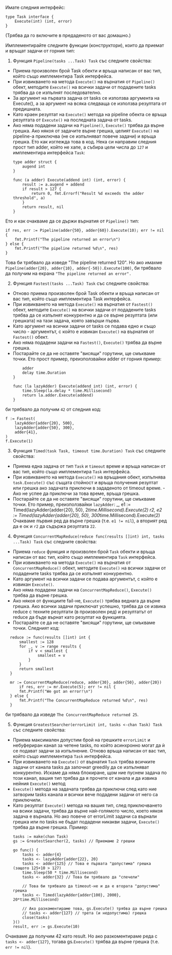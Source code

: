 Имате следния интерфейс:
```
type Task interface {
    Execute(int) (int, error)
}
```
(Трябва да го включите в предаденото от вас домашно.)

Имплементирайте следните функции (конструктори), които да приемат и връщат задачи от горния тип:

1. Функция `Pipeline(tasks ...Task) Task` със следните свойства:
- Приема произволен брой Task обекти и връща написан от вас тип, който също имплементира Task интерфейса.
- При извикването на метода `Execute()` на върнатия от `Pipeline()` обект, методите `Execute()` на всички задачи от подадените tasks трябва да се изпълнят последователно.
- За аргумент на първата задача от tasks се използва аргумента на Execute(), а за аргумент на всяка следваща се използва резултата от предишната.
- Като краен резултат на `Execute()` метода на pipeline обекта се връща резултата от `Execute()` на последната задача от tasks.
- Ако няма подадени задачи на `Pipeline()`, `Execute()` трябва да върне грешка. Ако някоя от задачите върне грешка, целият `Execute()` на pipeline-а приключва (не се изпълняват повече задачи) и връща грешка.
Ето как изглежда това в код. Нека си направим следния прост тип adder, който не хапе, а събира цели числа до `127` и имплементира интерфейса `Task`:
  ```
  type adder struct {
      augend int
  }

  func (a adder) Execute(addend int) (int, error) {
      result := a.augend + addend
      if result > 127 {
          return 0, fmt.Errorf("Result %d exceeds the adder threshold", a)
      }
      return result, nil
  }
  ```
Ето и как очакваме да се държи върнатия от `Pipeline()` тип:

```
if res, err := Pipeline(adder{50}, adder{60}).Execute(10); err != nil {
    fmt.Printf("The pipeline returned an error\n")
} else {
    fmt.Printf("The pipeline returned %d\n", res)
}
```
Това би трябвало да изведе "The pipeline returned 120". Но ако имахме `Pipeline(adder{20}, adder{10}, adder{-50}).Execute(100)`, би трябвало да получим на екрана `"The pipeline returned an error".`

2. Функция `Fastest(tasks ...Task) Task` със следните свойства:
- Отново приема произволен брой Task обекти и връща написан от вас тип, който също имплементира Task интерфейса.
- При извикването на метода `Execute()` на върнатия от `Fastest()` обект, методите `Execute()` на всички задачи от подадените tasks трябва да се изпълнят конкурентно и да се върне резултата (или грешката) на тази задача, която завърши първа.
- Като аргумент на всички задачи от tasks се подава едно и също число - аргументът, с който е извикан `Execute()` на върнатия от `Fastest()` обект.
- Ако няма подадени задачи на `Fastest()`, `Execute()` трябва да върне грешка.
- Постарайте се да не оставяте "висящи" горутини, ще смъкваме точки.
Ето прост пример, преизползвайки adder от горния пример:
  ```type lazyAdder struct {
      adder
      delay time.Duration
  }

  func (la lazyAdder) Execute(addend int) (int, error) {
      time.Sleep(la.delay * time.Millisecond)
      return la.adder.Execute(addend)
  }
  ```
би трябвало да получим `42` от следния код:
```
f := Fastest(
    lazyAdder{adder{20}, 500},
    lazyAdder{adder{50}, 300},
    adder{41},
)
f.Execute(1)
```
3. Функция `Timed(task Task, timeout time.Duration) Task` със следните свойства:
- Приема една задача от тип `Task` и `timeout` време и връща написан от вас тип, който също имплементира `Task` интерфейса.
- При извикването на метода `Execute()` на връщания обект, изпълнява `task.Execute()` със същата стойност и връща получения резултат или грешка ако задачата приключи в зададеното от timeout време. - Ако не успее да приключи за това време, връща грешка.
- Постарайте се да не оставяте "висящи" горутини, ще смъкваме точки.
Ето пример, преизползвайки `lazyAdder`:
  _, e1 := Timed(lazyAdder{adder{20}, 50}, 2*time.Millisecond).Execute(2)
  r2, e2 := Timed(lazyAdder{adder{20}, 50}, 300*time.Millisecond).Execute(2)
Очакваме първия ред да върне грешка (т.е. `e1 != nil`), a вторият ред да е ок и `r2` да съдържа резултата `22`.

4. Функция `ConcurrentMapReduce(reduce func(results []int) int, tasks ...Task) Task` със следните свойства:
- Приема `reduce` функция и произволен брой `Task` обекти и връща написан от вас тип, който също имплементира `Task` интерфейса.
- При извикването на метода `Execute()` на върнатия от `ConcurrentMapReduce()` обект, методите `Execute()` на всички задачи от подадените tasks трябва да се изпълнят конкурентнo.
- Като аргумент на всички задачи се подава аргументът, с който е извикан `Execute()`.
- Ако няма подадени задачи на `ConcurrentMapReduce()`, `Execute()` трябва да върне грешка. 
- Ако някоя от функциите fail-не, `Execute()` трябва веднага да върне грешка. Ако всички задачи приключат успешно, трябва да се извика reduce с техните резултати (в произволен ред) и резултатът от reduce да бъде върнат като резултат на функцията.
- Постарайте се да не оставяте "висящи" горутини, ще смъкваме точки.
Следният код:
```
  reduce := func(results []int) int {
      smallest := 128
      for _, v := range results {
          if v < smallest {
              smallest = v
          }
      }
      return smallest
  }

  mr := ConcurrentMapReduce(reduce, adder{30}, adder{50}, adder{20})
      if res, err := mr.Execute(5); err != nil {
      fmt.Printf("We got an error!\n")
  } else {
      fmt.Printf("The ConcurrentMapReduce returned %d\n", res)
  }
```
би трябвало да изведе `The ConcurrentMapReduce returned 25`.

5. Функция `GreatestSearcher(errorLimit int, tasks <-chan Task) Task` със следните свойства:
- Приема максимален допустим брой на грешките `errorLimit` и небуфериран канал за четене tasks, по който асинхронно могат да ѝ се подават задачи за изпълнение. Отново връща написан от вас тип, който също имплементира `Task` интерфейса.
- При извикването на `Execute()` от върнатия `Task` трябва всичките задачи от канала tasks да започнат greedily да се изпълняват конкурентно. Искаме да няма блокиране, щом ние пуснем задача по този канал, вашия тип трябва да я прочете от канала и да извика нейния `Execute()` метод
- `Execute()` метода на задачата трябва да приключи след като ние затворим tasks канала и всички вече подадени задачи от него са приключили.
- Като резултат `Execute()` метода на вашия тип, след приключването на всики задачи, трябва да върне най-голямото число, което някоя задача е върнала. Но ако повече от errorLimit задачи са върнали грешка или по tasks не бъдат подадени никакви задачи, `Execute()` трябва да върне грешка.
Пример:
  ```
  tasks := make(chan Task)
  gs := GreatestSearcher(2, tasks) // Приемаме 2 грешки

  go func() {
      tasks <- adder{4}
      tasks <- lazyAdder{adder{22}, 20}
      tasks <- adder{125} // Това е първата "допустима" грешка (защото 125+10 > 127)
      time.Sleep(50 * time.Millisecond)
      tasks <- adder{32} // Това би трябвало да "спечели"

      // Това би трябвало да timeout-не и да е втората "допустима" грешка
      tasks <- Timed(lazyAdder{adder{100}, 2000}, 20*time.Millisecond)

      // Ако разкоментираме това, gs.Execute() трябва да върне грешка
      // tasks <- adder{127} // трета (и недопустима) грешка
      close(tasks)
  }()
  result, err := gs.Execute(10)
  ```
Очакваме да получим 42 като result. Но ако разкоментираме реда с `tasks <- adder{127}`, тогава gs.`Execute()` трябва да върне грешка (т.е. `err != nil`).